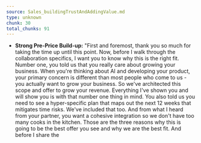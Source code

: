 ```yaml
---
source: Sales_buildingTrustAndAddingValue.md
type: unknown
chunk: 30
total_chunks: 91
---
```


* **Strong Pre-Price Build-up:** "First and foremost, thank you so much for taking the time up until this point. Now, before I walk through the collaboration specifics, I want you to know why this is the right fit. Number one, you told us that you really care about growing your business. When you're thinking about AI and developing your product, your primary concern is different than most people who come to us - you actually want to grow your business. So we've architected this scope and offer to grow your revenue. Everything I've shown you and will show you is with that number one thing in mind. You also told us you need to see a hyper-specific plan that maps out the next 12 weeks that mitigates time risks. We've included that too. And from what I heard from your partner, you want a cohesive integration so we don't have too many cooks in the kitchen. Those are the three reasons why this is going to be the best offer you see and why we are the best fit. And before I share the